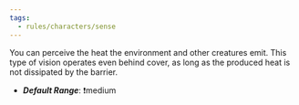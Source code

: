 ```yaml
---
tags:
  - rules/characters/sense
---
```

You can perceive the heat the environment and other creatures emit. This type of vision operates even behind cover, as long as the produced heat is not dissipated by the barrier.

- ***Default Range***: ❗medium